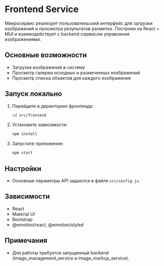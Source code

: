 # Frontend Service

Микросервис реализует пользовательский интерфейс для загрузки изображений и просмотра результатов разметки. Построен на React + MUI и взаимодействует с backend-сервисом управления изображениями.

## Основные возможности
- Загрузка изображений в систему
- Просмотр галереи исходных и размеченных изображений
- Просмотр списка объектов для каждого изображения

## Запуск локально

1. Перейдите в директорию фронтенда:
   ```sh
   cd src/frontend
   ```
2. Установите зависимости:
   ```sh
   npm install
   ```
3. Запустите приложение:
   ```sh
   npm start
   ```

## Настройки
- Основные параметры API задаются в файле `src/config.js`.

## Зависимости
- React
- Material UI
- Bootstrap
- @emotion/react, @emotion/styled

## Примечания
- Для работы требуется запущенный backend (image_management_service и image_markup_service).
